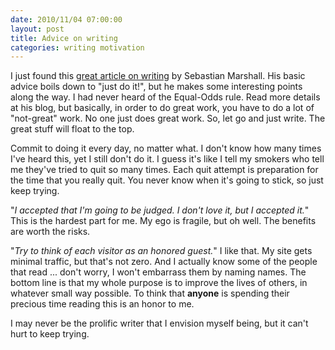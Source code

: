 ```yaml
---
date: 2010/11/04 07:00:00
layout: post
title: Advice on writing
categories: writing motivation
---
```


I just found this [great article on
writing](http://www.sebastianmarshall.com/?p=195) by Sebastian
Marshall. His basic advice boils down to "just do it!", but he makes
some interesting points along the way. I had never heard of the
Equal-Odds rule. Read more details at his blog, but basically, in
order to do great work, you have to do a lot of "not-great" work. No
one just does great work. So, let go and just write. The great stuff
will float to the top.

Commit to doing it every day, no matter what. I don't know how many
times I've heard this, yet I still don't do it. I guess it's like I
tell my smokers who tell me they've tried to quit so many times. Each
quit attempt is preparation for the time that you really quit. You
never know when it's going to stick, so just keep trying.

"*I accepted that I'm going to be judged. I don't love it, but I
accepted it.*" This is the hardest part for me. My ego is fragile, but
oh well. The benefits are worth the risks.

"*Try to think of each visitor as an honored guest.*" I like that. My
site gets minimal traffic, but that's not zero. And I actually know
some of the people that read ... don't worry, I won't embarrass them
by naming names. The bottom line is that my whole purpose is to
improve the lives of others, in whatever small way possible. To think
that **anyone** is spending their precious time reading this is an honor
to me.

I may never be the prolific writer that I envision myself being, but
it can't hurt to keep trying.

